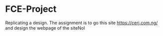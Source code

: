# FCE-Project
Replicating a design. The assignment is to go this site https://cerj.com.ng/ and design the webpage of the siteNol